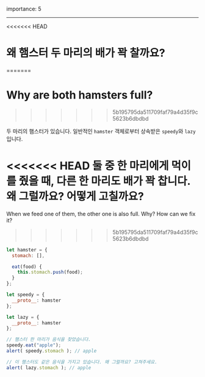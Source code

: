 importance: 5

---

<<<<<<< HEAD
# 왜 햄스터 두 마리의 배가 꽉 찰까요?
=======
# Why are both hamsters full?
>>>>>>> 5b195795da511709faf79a4d35f9c5623b6dbdbd

두 마리의 햄스터가 있습니다. 일반적인 `hamster` 객체로부터 상속받은 `speedy`와 `lazy` 입니다.

<<<<<<< HEAD
둘 중 한 마리에게 먹이를 줬을 때, 다른 한 마리도 배가 꽉 찹니다. 왜 그럴까요? 어떻게 고칠까요?
=======
When we feed one of them, the other one is also full. Why? How can we fix it?
>>>>>>> 5b195795da511709faf79a4d35f9c5623b6dbdbd

```js run
let hamster = {
  stomach: [],

  eat(food) {
    this.stomach.push(food);
  }
};

let speedy = {
  __proto__: hamster
};

let lazy = {
  __proto__: hamster
};

// 햄스터 한 마리가 음식을 찾았습니다.
speedy.eat("apple");
alert( speedy.stomach ); // apple

// 이 햄스터도 같은 음식을 가지고 있습니다. 왜 그럴까요? 고쳐주세요.
alert( lazy.stomach ); // apple
```

